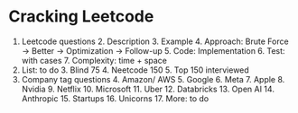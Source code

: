 # Cracking Leetcode
1. Leetcode questions
   2. Description
   3. Example
   4. Approach: Brute Force -> Better -> Optimization -> Follow-up
   5. Code: Implementation
   6. Test: with cases
   7. Complexity: time + space
2. List: to do
   3. Blind 75
   4. Neetcode 150
   5. Top 150 interviewed
3. Company tag questions 
   4. Amazon/ AWS 
   5. Google
   6. Meta
   7. Apple
   8. Nvidia
   9. Netflix
   10. Microsoft
   11. Uber 
   12. Databricks
   13. Open AI
   14. Anthropic
   15. Startups
   16. Unicorns
   17. More: to do
